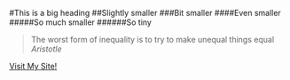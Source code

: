 #This is a big heading
##Slightly smaller
###Bit smaller
####Even smaller
#####So much smaller
######So tiny

>The worst form of inequality is to try to make unequal things equal
*Aristotle*

[Visit My Site!](www.ernestodelfrade.com)
